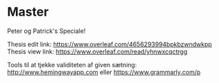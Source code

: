 # Master
Peter og Patrick's Speciale!

Thesis edit link: https://www.overleaf.com/4656293994bpkbzwndwkpp
Thesis view link: https://www.overleaf.com/read/yhnwxcqctrgg


Tools til at tjekke validiteten af given sætning: http://www.hemingwayapp.com eller https://www.grammarly.com/p
